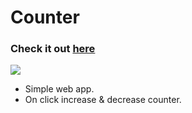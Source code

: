 # Counter

### Check it out [here](https://surajitpore0.github.io/Counter-JS/)

<img src = "https://forthebadge.com/images/badges/made-with-javascript.svg">

-   Simple web app.
-   On click increase & decrease counter.

